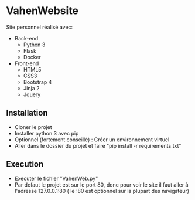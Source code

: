 # VahenWebsite
Site personnel réalisé avec:
* Back-end
  * Python 3
  * Flask
  * Docker
* Front-end
  * HTML5
  * CSS3
  * Bootstrap 4
  * Jinja 2
  * Jquery

## Installation
* Cloner le projet
* Installer python 3 avec pip
* Optionnel (fortement conseillé) : Créer un environnement virtuel
* Aller dans le dossier du projet et faire "pip install -r requirements.txt"

## Execution
* Executer le fichier "VahenWeb.py"
* Par defaut le projet est sur le port 80, donc pour voir le site il faut aller à l'adresse 127.0.0.1:80 ( le :80 est optionnel sur la plupart des navigateur)
